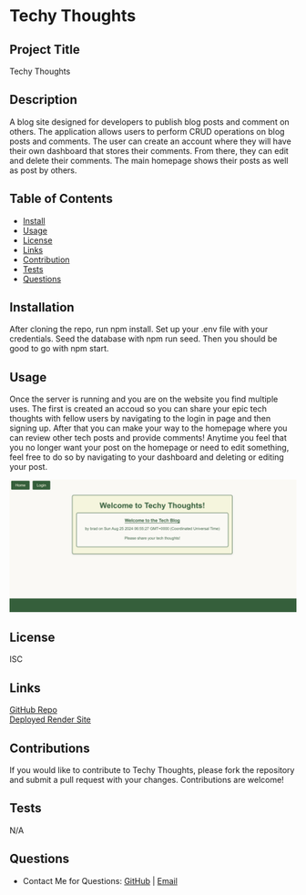 # Techy Thoughts

## Project Title
Techy Thoughts 

## Description
A blog site designed for developers to publish blog posts and comment on others. The application allows users to perform CRUD operations on blog posts and comments. The user can create an account where they will have their own dashboard that stores their comments. From there, they can edit and delete their comments. The main homepage shows their posts as well as post by others.

## Table of Contents
* [Install](#installation)
* [Usage](#usage)
* [License](#license)
* [Links](#links)
* [Contribution](#contributions)
* [Tests](#tests)
* [Questions](#questions)

## Installation
After cloning the repo, run npm install. Set up your .env file with your credentials. Seed the database with npm run seed. Then you should be good to go with npm start.

## Usage
Once the server is running and you are on the website you find multiple uses. The first is created an accoud so you can share your epic tech thoughts with fellow users by navigating to the login in page and then signing up. After that you can make your way to the homepage where you can review other tech posts and provide comments! Anytime you feel that you no longer want your post on the homepage or need to edit something, feel free to do so by navigating to your dashboard and deleting or editing your post.

![Image of Techy Thoughts](assets/Techy_Thoughts.jpg)

## License
ISC

## Links
[GitHub Repo](https://github.com/bragonese1/techy-thoughts)
<br>
[Deployed Render Site](https://techy-thoughts.onrender.com)

## Contributions
If you would like to contribute to Techy Thoughts, please fork the repository and submit a pull request with your changes. Contributions are welcome!

## Tests
N/A

## Questions
- Contact Me for Questions:
[GitHub](https://github.com/bragonese1) | [Email](mailto:ragonesebradley@gmail.com)